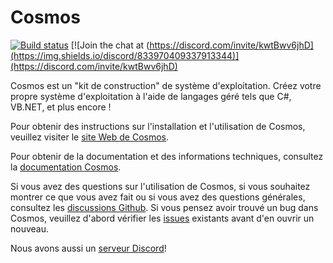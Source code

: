 # Cosmos
[![Build status](https://ci.appveyor.com/api/projects/status/kust7g5dlnykhkaf/branch/master?svg=true)](https://ci.appveyor.com/project/CosmosOS/cosmos/branch/master)
[![Join the chat at (https://discord.com/invite/kwtBwv6jhD](https://img.shields.io/discord/833970409337913344)](https://discord.com/invite/kwtBwv6jhD)

Cosmos est un "kit de construction" de système d'exploitation. Créez votre propre système d'exploitation à l'aide de langages géré tels que C#, VB.NET, et plus encore !

Pour obtenir des instructions sur l'installation et l'utilisation de Cosmos, veuillez visiter le [site Web de Cosmos](http://www.gocosmos.org).

Pour obtenir de la documentation et des informations techniques, consultez la [documentation Cosmos](https://cosmosos.github.io).

Si vous avez des questions sur l'utilisation de Cosmos, si vous souhaitez montrer ce que vous avez fait ou si vous avez des questions générales, consultez les [discussions Github](https://github.com/CosmosOS/Cosmos/discussions). Si vous pensez avoir trouvé un bug dans Cosmos, veuillez d'abord vérifier les [issues](https://github.com/CosmosOS/Cosmos/issues) existants avant d'en ouvrir un nouveau.

Nous avons aussi un [serveur Discord](https://discord.com/invite/kwtBwv6jhD)!



